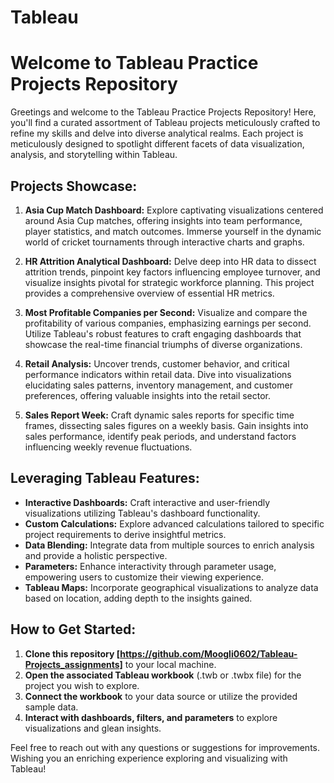 # Tableau


# Welcome to Tableau Practice Projects Repository

Greetings and welcome to the Tableau Practice Projects Repository! Here, you'll find a curated assortment of Tableau projects meticulously crafted to refine my skills and delve into diverse analytical realms. Each project is meticulously designed to spotlight different facets of data visualization, analysis, and storytelling within Tableau.

## Projects Showcase:

1. **Asia Cup Match Dashboard:**
   Explore captivating visualizations centered around Asia Cup matches, offering insights into team performance, player statistics, and match outcomes. Immerse yourself in the dynamic world of cricket tournaments through interactive charts and graphs.

2. **HR Attrition Analytical Dashboard:**
   Delve deep into HR data to dissect attrition trends, pinpoint key factors influencing employee turnover, and visualize insights pivotal for strategic workforce planning. This project provides a comprehensive overview of essential HR metrics.

3. **Most Profitable Companies per Second:**
   Visualize and compare the profitability of various companies, emphasizing earnings per second. Utilize Tableau's robust features to craft engaging dashboards that showcase the real-time financial triumphs of diverse organizations.

4. **Retail Analysis:**
   Uncover trends, customer behavior, and critical performance indicators within retail data. Dive into visualizations elucidating sales patterns, inventory management, and customer preferences, offering valuable insights into the retail sector.

5. **Sales Report Week:**
   Craft dynamic sales reports for specific time frames, dissecting sales figures on a weekly basis. Gain insights into sales performance, identify peak periods, and understand factors influencing weekly revenue fluctuations.

## Leveraging Tableau Features:

- **Interactive Dashboards:** Craft interactive and user-friendly visualizations utilizing Tableau's dashboard functionality.
- **Custom Calculations:** Explore advanced calculations tailored to specific project requirements to derive insightful metrics.
- **Data Blending:** Integrate data from multiple sources to enrich analysis and provide a holistic perspective.
- **Parameters:** Enhance interactivity through parameter usage, empowering users to customize their viewing experience.
- **Tableau Maps:** Incorporate geographical visualizations to analyze data based on location, adding depth to the insights gained.

## How to Get Started:

1. **Clone this repository [https://github.com/Moogli0602/Tableau-Projects_assignments]** to your local machine.
2. **Open the associated Tableau workbook** (.twb or .twbx file) for the project you wish to explore.
3. **Connect the workbook** to your data source or utilize the provided sample data.
4. **Interact with dashboards, filters, and parameters** to explore visualizations and glean insights.

Feel free to reach out with any questions or suggestions for improvements. Wishing you an enriching experience exploring and visualizing with Tableau!
